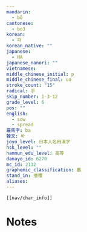 ```yaml
---
mandarin:
  - bō
cantonese:
  - bo3
korean:
  - 파
korean_native: ""
japanese:
  - HA
japanese_nanori: ""
vietnamese:
middle_chinese_initial: p
middle_chinese_final: uɑ
stroke_count: "15"
radical: 手
skip_number: 1-3-12
grade_level: 6
pos: ""
english:
  - sow
  - spread
羅馬字: ba
韓文: 바
joyo_level: 日本人名用漢字
hsk_level: ""
hanmun_edu_level: 高等
danayo_id: 6270
mc_id: 2132
graphemic_classification: 番
stand_in: 播種
aliases:
---
```

```meta-bind-embed
[[nav/char_info]]
```

# Notes
